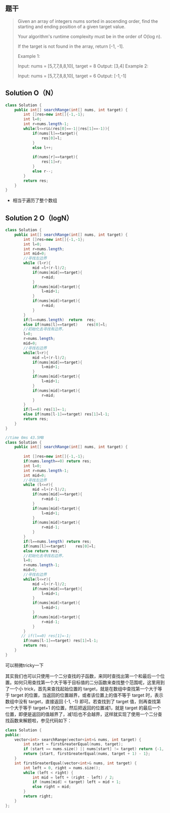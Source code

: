 ## 题干

> Given an array of integers nums sorted in ascending order, find the starting and ending position of a given target value.
>
> Your algorithm's runtime complexity must be in the order of O(log n).
>
> If the target is not found in the array, return [-1, -1].
>
> Example 1:
>
> Input: nums = [5,7,7,8,8,10], target = 8
> Output: [3,4]
> Example 2:
>
> Input: nums = [5,7,7,8,8,10], target = 6
> Output: [-1,-1]
>



## Solution O（N）

```java
class Solution {
    public int[] searchRange(int[] nums, int target) {
        int []res=new int[]{-1,-1};
        int l=0;
        int r=nums.length-1;
        while(l<=r&&(res[0]==-1||res[1]==-1)){
            if(nums[l]==target){
                res[0]=l;
            }
            else l++;
            
            if(nums[r]==target){
                res[1]=r;
            }
            else r--;
        }
        return res;
    }
}
```

* 相当于遍历了整个数组

## Solution 2  O（logN）

```java
class Solution {
    public int[] searchRange(int[] nums, int target) {
        int []res=new int[]{-1,-1};
        int l=0;
        int r=nums.length;
        int mid=0;
        //寻找左边界
        while (l<r){
            mid =l+(r-l)/2;
            if(nums[mid]==target){
                r=mid;
            }
            if(nums[mid]<target){
                l=mid+1;
            }
            if(nums[mid]>target){
                r=mid;
            }
        }
        if(l==nums.length)  return  res;
        else if(nums[l]==target)    res[0]=l;
        //初始化去寻找有边界， 
        l=0;
        r=nums.length;
        mid=0;
        //寻找右边界
        while(l<r){
            mid =l+(r-l)/2;
            if(nums[mid]==target){
                l=mid+1;
            }
            if(nums[mid]<target){
                l=mid+1;
            }
            if(nums[mid]>target){
                r=mid;
            }
        }
        if(l==0) res[1]=-1;
        else if(nums[l-1]==target) res[1]=l-1;
        return res;
    }
}
```



```java
//time 0ms 43.5MB
class Solution {
    public int[] searchRange(int[] nums, int target) {
        
        int []res=new int[]{-1,-1};
        if(nums.length==0) return res;
        int l=0;
        int r=nums.length-1;
        int mid=0;
        //寻找左边界
        while (l<=r){
            mid =l+(r-l)/2;
            if(nums[mid]==target){
                r=mid-1;
            }
            if(nums[mid]<target){
                l=mid+1;
            }
            if(nums[mid]>target){
                r=mid-1;
            }
        }
        if(l==nums.length) return res;
        if(nums[l]==target)    res[0]=l;
        else return res;
        //初始化去寻找右边界， 
        l=0;
        r=nums.length-1;
        mid=0;
        //寻找右边界
        while(l<=r){
            mid =l+(r-l)/2;
            if(nums[mid]==target){
                l=mid+1;
            }
            if(nums[mid]<target){
                l=mid+1;
            }
            if(nums[mid]>target){
                r=mid-1;
            }
        }
       // if(l==0) res[1]=-1;
        if(nums[l-1]==target) res[1]=l-1;
        return res;
    }
}
```

可以稍微tricky一下

其实我们也可以只使用一个二分查找的子函数，来同时查找出第一个和最后一个位置。如何只用查找第一个大于等于目标值的二分函数来查找整个范围呢，这里用到了一个小 trick，首先来查找起始位置的 target，就是在数组中查找第一个大于等于 target 的位置，当返回的位置越界，或者该位置上的值不等于 target 时，表示数组中没有 target，直接返回 {-1, -1} 即可。若查找到了 target 值，则再查找第一个大于等于 target+1 的位置，然后把返回的位置减1，就是 target 的最后一个位置，即便是返回的值越界了，减1后也不会越界，这样就实现了使用一个二分查找函数来解题啦，参见代码如下：

```c++
class Solution {
public:
    vector<int> searchRange(vector<int>& nums, int target) {
        int start = firstGreaterEqual(nums, target);
        if (start == nums.size() || nums[start] != target) return {-1, -1};
        return {start, firstGreaterEqual(nums, target + 1) - 1};
    }
    int firstGreaterEqual(vector<int>& nums, int target) {
        int left = 0, right = nums.size();
        while (left < right) {
            int mid = left + (right - left) / 2;
            if (nums[mid] < target) left = mid + 1;
            else right = mid;
        }
        return right;
    }
};
```

